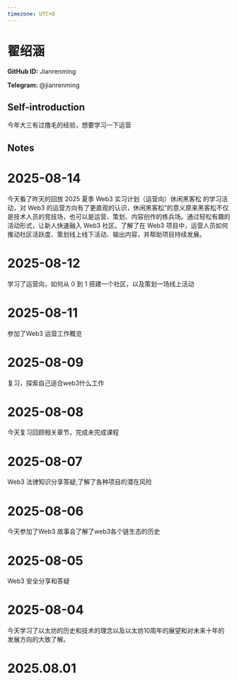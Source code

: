 ```yaml
---
timezone: UTC+8
---
```


# 翟绍涵

**GitHub ID:** Jianrenming

**Telegram:** @jianrenming

## Self-introduction

今年大三有过撸毛的经验，想要学习一下运营

## Notes

<!-- Content_START -->
# 2025-08-14

今天看了昨天的回放 2025 夏季 Web3 实习计划（运营向）休闲黑客松 的学习活动，对 Web3 的运营方向有了更直观的认识，休闲黑客松”的意义原来黑客松不仅是技术人员的竞技场，也可以是运营、策划、内容创作的练兵场。通过轻松有趣的活动形式，让新人快速融入 Web3 社区。了解了在 Web3 项目中，运营人员如何推动社区活跃度、策划线上线下活动、输出内容，并帮助项目持续发展。

# 2025-08-12

学习了运营向，如何从 0 到 1 搭建一个社区，以及策划一场线上活动

# 2025-08-11

参加了Web3 运营工作概览

# 2025-08-09

复习，探索自己适合web3什么工作

# 2025-08-08

今天复习回顾相关章节，完成未完成课程

# 2025-08-07

Web3 法律知识分享答疑,了解了各种项目的潜在风险

# 2025-08-06

今天参加了Web3 故事会了解了web3各个链生态的历史

# 2025-08-05

Web3 安全分享和答疑

# 2025-08-04

今天学习了以太坊的历史和技术的理念以及以太坊10周年的展望和对未来十年的发展方向的大致了解。


# 2025.08.01


<!-- Content_END -->
